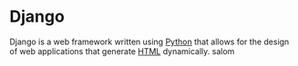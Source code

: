 # Django
Django is a web framework written using [Python](/wiki/Python) that allows for the design of web applications that generate [HTML](/wiki/HTML) dynamically. salom
